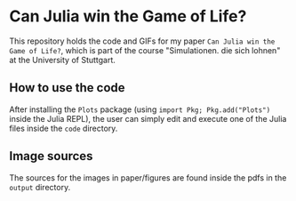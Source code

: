 # Can Julia win the Game of Life?

This repository holds the code and GIFs for my paper `Can Julia win the Game of Life?`, which is part
of the course "Simulationen. die sich lohnen" at the University of Stuttgart.

## How to use the code

After installing the `Plots` package (using `import Pkg; Pkg.add("Plots")` inside the Julia REPL), the user
can simply edit and execute one of the Julia files inside the `code` directory.

## Image sources

The sources for the images in paper/figures are found inside the pdfs in the `output` directory.
